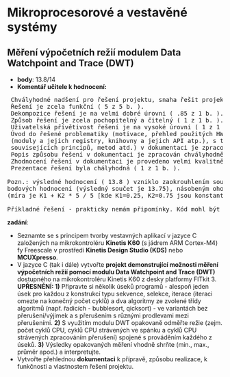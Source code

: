 
# Mikroprocesorové a vestavěné systémy

## Měření výpočetních režií modulem Data Watchpoint and Trace (DWT)
* **body**: 13.8/14
* **Komentář učitele k hodnocení:**  
 <pre>
 Chvályhodné nadšení pro řešení projektu, snaha řešit projekt včas, kvalitně a/nebo nad rámec vymezený zadáním ( 1 z 1 b.).
 Řešení je zcela funkční ( 5 z 5 b. ). 
 Dekompozice řešení je na velmi dobré úrovni ( .85 z 1 b. ).
 Způsob řešení je zcela pochopitelný a čitelný ( 1 z 1 b. ).
 Uživatelská přívětivost řešení je na vysoké úrovni ( 1 z 1 b. ). 
 Úvod do řešené problematiky (motivace, přehled použitých HW/SW prostředků 
 (moduly a jejich registry, knihovny a jejich API atp.), s tématem/řešením 
 souvisejících principů, metod atd.) v dokumentaci je zpracován chvályhodně ( 1 z 1 b. ). 
 Popis způsobu řešení v dokumentaci je zpracován chvályhodně ( 2 z 2 b. ). 
 Zhodnocení řešení v dokumentaci je provedeno velmi kvalitně ( .9 z 1 b. ). 
 Prezentace řešení byla chályhodná ( 1 z 1 b. ).  
  
Pozn.: výsledné hodnocení ( 13.8 ) vzniklo zaokrouhlením součtu dílčích, výše uvedených,
bodových hodnocení (výsledný součet je 13.75), násobeným ohodnocením míry funkčnosti řešení
(míra je K1 + K2 * 5 / 5 [kde K1=0.25, K2=0.75 jsou konstanty hodnoticího algoritmu] = 1).  
  
Příkladné řešení - prakticky nemám připomínky. Kód mohl být lépe dekomponován, např. v main().
</pre>
**zadání**:
-   Seznamte se s principem tvorby vestavných aplikací v jazyce C založených na mikrokontroléru  **Kinetis K60** (s jádrem ARM Cortex-M4) fy Freescale v prostředí  **Kinetis Design Studio (KDS)** nebo **MCUXpresso**.
-   V jazyce C (tak i dále) vytvořte  **projekt demonstrující možnosti měření výpočetních režií pomocí modulu Data Watchpoint and Trace (DWT)**  dostupného na mikrokontroléru Kinetis K60 z desky platformy FITkit 3.  **UPŘESNĚNÍ: 1)** Připravte si několik úseků programů - alespoň jeden úsek pro každou z konstrukcí typu sekvence, selekce, iterace (iteraci omezte na konečný počet cyklů) a dva algoritmy ze zvolené třídy algoritmů (např. řadicích - bubblesort, qicksort) - ve variantách bez přerušení/výjimek a s přerušením s různými prodlevami mezi přerušeními.  **2)** S využitím modulu DWT opakovaně odměřte režie (zejm. počet cyklů CPU, cyklů CPU strávených ve spánku a cyklů CPU strávených zpracováním přerušení) spojené s prováděním každého z úseků.  **3)** Výsledky opakovaných měření vhodně shrňte (min., max., průměr apod.) a interpretujte.
-   Vytvořte přehlednou **dokumentaci** k přípravě, způsobu realizace, k funkčnosti a vlastnostem řešení projektu.
